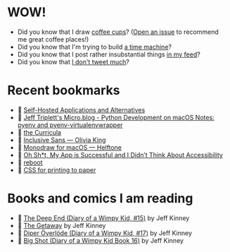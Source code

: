 # WOW!

- Did you know that I draw [coffee cups](https://papercups.mamuso.net/)? ([Open an issue](https://github.com/mamuso/papercups/issues) to recommend me great coffee places!)
- Did you know that I'm trying to build [a time machine](https://github.com/mamuso/fluxcapacitor)?
- Did you know that I post rather insubstantial things [in my feed](https://feed.mamuso.net/)?
- Did you know that [I don't tweet much](https://twitter.com/mamuso)?

# Recent bookmarks

- 👀 [Self-Hosted Applications and Alternatives](https://selfh.st/apps/)
- 👀 [Jeff Triplett's Micro.blog - Python Development on macOS Notes: pyenv and pyenv-virtualenvwrapper](https://micro.webology.dev/2024/02/10/python-development-on.html)
- 👀 [the Curricula](https://www.thecurricula.com/)
- 👀 [Inclusive Sans — Olivia King](https://www.oliviaking.com/inclusive-sans)
- 👀 [Monodraw for macOS — Helftone](https://monodraw.helftone.com/)
- 👀 [Oh Sh*t, My App is Successful and I Didn’t Think About Accessibility](https://jacobbartlett.substack.com/p/oh-sht-my-app-is-successful-and-i)
- 👀 [reboot](https://reboot.studio/)
- 👀 [CSS for printing to paper](https://voussoir.net/writing/css_for_printing)


# Books and comics I am reading

- 📘 [The Deep End (Diary of a Wimpy Kid, #15)](https://www.goodreads.com/book/show/51468119) by Jeff Kinney
- 📘 [The Getaway](https://www.goodreads.com/book/show/34803142) by Jeff Kinney
- 📘 [Diper Överlöde (Diary of a Wimpy Kid, #17)](https://www.goodreads.com/book/show/60541760) by Jeff Kinney
- 📘 [Big Shot (Diary of a Wimpy Kid Book 16)](https://www.goodreads.com/book/show/59483519) by Jeff Kinney

